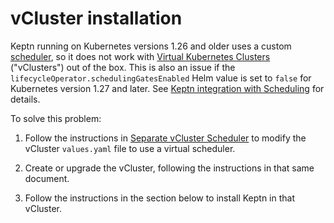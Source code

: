 # vCluster installation

Keptn running on Kubernetes versions 1.26 and older
uses a custom
[scheduler](../../components/scheduling/index.md),
so it does not work with
[Virtual Kubernetes Clusters](https://www.vcluster.com/)
("vClusters") out of the box.
This is also an issue
if the `lifecycleOperator.schedulingGatesEnabled` Helm value is set to `false`
for Kubernetes version 1.27 and later.
See
[Keptn integration with Scheduling](../../components/scheduling/index.md)
for details.

To solve this problem:

1. Follow the instructions in
   [Separate vCluster Scheduler](https://www.vcluster.com/docs/architecture/scheduling#separate-vcluster-scheduler)
   to modify the vCluster `values.yaml` file
   to use a virtual scheduler.

1. Create or upgrade the vCluster,
   following the instructions in that same document.

1. Follow the instructions in the section below
   to install Keptn in that vCluster.
